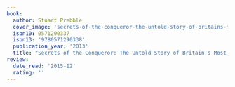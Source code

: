 ```yaml
---
book:
  author: Stuart Prebble
  cover_image: 'secrets-of-the-conqueror-the-untold-story-of-britains-most-famous-submarine.jpg'
  isbn10: 0571290337
  isbn13: '9780571290338'
  publication_year: '2013'
  title: "Secrets of the Conqueror: The Untold Story of Britain's Most Famous Submarine"
review:
  date_read: '2015-12'
  rating: ''
---
```

